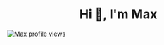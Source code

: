 <h1 align="center">Hi 👋, I'm Max</h1>

[![Max profile views](https://u8views.com/api/v1/github/profiles/22072217/views/day-week-month-total-count.svg)](https://u8views.com/github/onmax)
